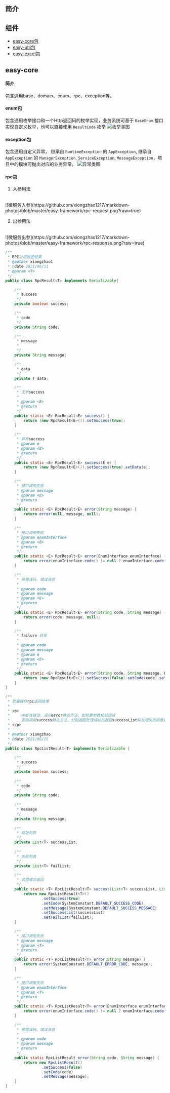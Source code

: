 ## 简介

## 组件
* [easy-core包](https://git.jd.com/b-gms/bgms-common/wikis/%E9%87%91%E9%BC%8Ecore%E5%8C%85)
* [easy-util包](https://git.jd.com/b-gms/bgms-common/wikis/%E9%87%91%E9%BC%8Erpc%E5%8C%85)
* [easy-excel包]()

## easy-core
#### 简介
包含通用base、domain、enum、rpc、exception等。
#### enum包
包含通用枚举接口和一个Http返回码的枚举实现，业务系统可基于 `BaseEnum` 接口实现自定义枚举，也可以直接使用 `ResultCode` 枚举
![枚举类图](https://github.com/xiongzhao1217/markdown-photos/blob/master/easy-framework/enum.png)
#### exception包
包含通用自定义异常， 继承自 `RuntimeException` 的 `AppException`, 继承自 `AppException` 的 `ManagerException`, `ServiceException`, `MessageException`，项目中的模块可抛出对应的业务异常。
![异常类图](https://github.com/xiongzhao1217/markdown-photos/blob/master/easy-framework/exception.png?raw=true)
#### rpc包
1. 入参用法
<br>
![微服务入参](https://github.com/xiongzhao1217/markdown-photos/blob/master/easy-framework/rpc-request.png?raw=true)

2. 出参用法
<br>
![微服务出参](https://github.com/xiongzhao1217/markdown-photos/blob/master/easy-framework/rpc-response.png?raw=true)

```java
/**
 * RPC公用返还结果
 * @author xiongzhao1
 * @date 2021/06/11
 * @param <T>
 */
public class RpcResult<T> implements Serializable{

	/**
	 * success
	 */
	private boolean success;

	/**
	 * code
	 */
	private String code;

	/**
	 * message
	 *
	 */
	private String message;

	/**
	 * data
	 */
	private T data;

	/**
	 * 无参success
	 *
	 * @param <E>
	 * @return
	 */
	public static <E> RpcResult<E> success() {
		return (new RpcResult<E>()).setSuccess(true);
	}

	/**
	 * 异常success
	 * @param e
	 * @param <E>
	 * @return
	 */
	public static <E> RpcResult<E> success(E e) {
		return (new RpcResult<E>()).setSuccess(true).setData(e);
	}

	/**
	 * 接口调用失败
	 * @param message
	 * @param <E>
	 * @return
	 */
	public static <E> RpcResult<E> error(String message) {
		return error(null, message, null);
	}

	/**
	 * 接口调用失败
	 * @param enumInterface
	 * @param <E>
	 * @return
	 */
	public static <E> RpcResult<E> error(EnumInterface enumInterface) {
		return error(enumInterface.code() != null ? enumInterface.code().toString() : null, enumInterface.getMessage(), null);
	}

	/**
	 * 带错误码、错误消息
	 *
	 * @param code
	 * @param message
	 * @param <E>
	 * @return
	 */
	public static <E> RpcResult<E> error(String code, String message) {
		return error(code, message, null);
	}

	/**
	 * failure 异常
	 *
	 * @param code
	 * @param message
	 * @param e
	 * @param <E>
	 * @return
	 */
	public static <E> RpcResult<E> error(String code, String message, E e) {
		return (new RpcResult<E>()).setSuccess(false).setCode(code).setMessage(message).setData(e);
	}
}
```

```java
/**
 * 批量操作rpc返回结果
 *
 * <p>
 *     中断性错误，调用error静态方法，如前置参数校验错误
 *     否则调用success静态方法，分别返回处理成功的数据successList和处理失败的数据failList
 * </p>
 *
 * @author xiongzhao
 * @date 2021/06/15
 */
public class RpcListResult<T> implements Serializable {

    /**
     * success
     */
    private boolean success;
    
    /**
     * code
     */
    private String code;
    
    /**
     * message
     */
    private String message;
    
    /**
     * 成功列表
     */
    private List<T> successList;
    
    /**
     * 失败列表
     */
    private List<T> failList;

    /**
     * 调用成功返回
     */
    public static <T> RpcListResult<T> success(List<T> successList, List<T> failList) {
        return new RpcListResult<T>()
                .setSuccess(true)
                .setCode(SystemConstant.DEFAULT_SUCCESS_CODE)
                .setMessage(SystemConstant.DEFAULT_SUCCESS_MESSAGE)
                .setSuccessList(successList)
                .setFailList(failList);
    }

    /**
     * 接口调用失败
     * @param message
     * @param <T>
     * @return
     */
    public static <T> RpcListResult<T> error(String message) {
        return error(SystemConstant.DEFAULT_ERROR_CODE, message);
    }

    /**
     * 接口调用失败
     * @param enumInterface
     * @param <T>
     * @return
     */
    public static <T> RpcListResult<T> error(EnumInterface enumInterface) {
        return error(enumInterface.code() != null ? enumInterface.code().toString() : null, enumInterface.getMessage());
    }

    /**
     * 带错误码、错误消息
     *
     * @param code
     * @param message
     * @return
     */
    public static RpcListResult error(String code, String message) {
        return new RpcListResult()
                .setSuccess(false)
                .setCode(code)
                .setMessage(message);
    }
}
```
